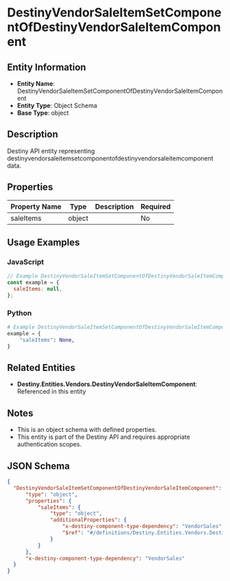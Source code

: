 # DestinyVendorSaleItemSetComponentOfDestinyVendorSaleItemComponent

## Entity Information
- **Entity Name**: DestinyVendorSaleItemSetComponentOfDestinyVendorSaleItemComponent
- **Entity Type**: Object Schema
- **Base Type**: object

## Description
Destiny API entity representing destinyvendorsaleitemsetcomponentofdestinyvendorsaleitemcomponent data.

## Properties

| Property Name | Type | Description | Required |
|---------------|------|-------------|----------|
| saleItems | object |  | No |

## Usage Examples

### JavaScript
```javascript
// Example DestinyVendorSaleItemSetComponentOfDestinyVendorSaleItemComponent object
const example = {
  saleItems: null,
};
```

### Python
```python
# Example DestinyVendorSaleItemSetComponentOfDestinyVendorSaleItemComponent object
example = {
    "saleItems": None,
}
```

## Related Entities
- **Destiny.Entities.Vendors.DestinyVendorSaleItemComponent**: Referenced in this entity

## Notes
- This is an object schema with defined properties.
- This entity is part of the Destiny API and requires appropriate authentication scopes.

## JSON Schema
```json
{
  "DestinyVendorSaleItemSetComponentOfDestinyVendorSaleItemComponent":   {
      "type": "object",
      "properties": {
          "saleItems": {
              "type": "object",
              "additionalProperties": {
                  "x-destiny-component-type-dependency": "VendorSales",
                  "$ref": "#/definitions/Destiny.Entities.Vendors.DestinyVendorSaleItemComponent"
              }
          }
      },
      "x-destiny-component-type-dependency": "VendorSales"
  }
}
```
